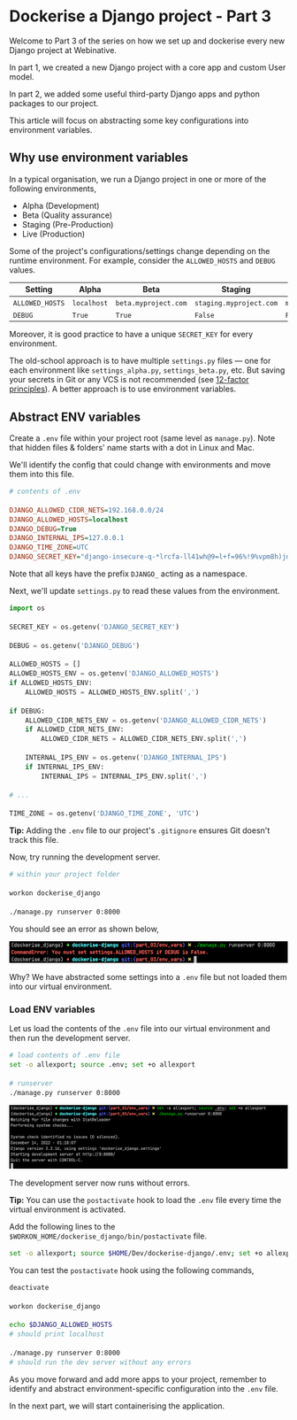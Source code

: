 # Dockerise a Django project - Part 3

Welcome to Part 3 of the series on how we set up and dockerise every new Django project at Webinative.

In part 1, we created a new Django project with a core app and custom User model.

In part 2, we added some useful third-party Django apps and python packages to our project.

This article will focus on abstracting some key configurations into environment variables.

## Why use environment variables

In a typical organisation, we run a Django project in one or more of the following environments,

- Alpha   (Development)
- Beta    (Quality assurance)
- Staging (Pre-Production)
- Live    (Production)

Some of the project's configurations/settings change depending on the runtime environment. For example, consider the `ALLOWED_HOSTS` and `DEBUG` values.

| Setting | Alpha | Beta | Staging | Live |
| --- | --- | --- | --- | --- |
| `ALLOWED_HOSTS` | `localhost` | `beta.myproject.com` | `staging.myproject.com` | `myproject.com` |
| `DEBUG` | `True` | `True` | `False` | `False` |

Moreover, it is good practice to have a unique `SECRET_KEY` for every environment.

The old-school approach is to have multiple `settings.py` files &mdash; one for each environment like `settings_alpha.py`, `settings_beta.py`, etc. But saving your secrets in Git or any VCS is not recommended (see [12-factor principles](https://12factor.net/)). A better approach is to use environment variables.

## Abstract ENV variables

Create a `.env` file within your project root (same level as `manage.py`). Note that hidden files & folders' name starts with a dot in Linux and Mac.

We'll identify the config that could change with environments and move them into this file.

```ini
# contents of .env

DJANGO_ALLOWED_CIDR_NETS=192.168.0.0/24
DJANGO_ALLOWED_HOSTS=localhost
DJANGO_DEBUG=True
DJANGO_INTERNAL_IPS=127.0.0.1
DJANGO_TIME_ZONE=UTC
DJANGO_SECRET_KEY="django-insecure-q-*lrcfa-ll41wh@9=l+f=96%!9%vpm8h)jdw)gpw7)i41c94k"
```

Note that all keys have the prefix `DJANGO_` acting as a namespace.

Next, we'll update `settings.py` to read these values from the environment.

```python
import os

SECRET_KEY = os.getenv('DJANGO_SECRET_KEY')

DEBUG = os.getenv('DJANGO_DEBUG')

ALLOWED_HOSTS = []
ALLOWED_HOSTS_ENV = os.getenv('DJANGO_ALLOWED_HOSTS')
if ALLOWED_HOSTS_ENV:
    ALLOWED_HOSTS = ALLOWED_HOSTS_ENV.split(',')

if DEBUG:
    ALLOWED_CIDR_NETS_ENV = os.getenv('DJANGO_ALLOWED_CIDR_NETS')
    if ALLOWED_CIDR_NETS_ENV:
        ALLOWED_CIDR_NETS = ALLOWED_CIDR_NETS_ENV.split(',')

    INTERNAL_IPS_ENV = os.getenv('DJANGO_INTERNAL_IPS')
    if INTERNAL_IPS_ENV:
        INTERNAL_IPS = INTERNAL_IPS_ENV.split(',')

# ...

TIME_ZONE = os.getenv('DJANGO_TIME_ZONE', 'UTC')
```

**Tip:** Adding the `.env` file to our project's `.gitignore` ensures Git doesn't track this file.

Now, try running the development server.

```sh
# within your project folder

workon dockerise_django

./manage.py runserver 0:8000
```

You should see an error as shown below,

![runserver without env vars](images/part_3/01-runserver_without_env.png)

Why? We have abstracted some settings into a `.env` file but not loaded them into our virtual environment.

### Load ENV variables

Let us load the contents of the `.env` file into our virtual environment and then run the development server.

```sh
# load contents of .env file
set -o allexport; source .env; set +o allexport

# runserver
./manage.py runserver 0:8000
```

![runserver with env vars](images/part_3/02-runserver_with_env.png)

The development server now runs without errors.

**Tip:** You can use the `postactivate` hook to load the `.env` file every time the virtual environment is activated.

Add the following lines to the `$WORKON_HOME/dockerise_django/bin/postactivate` file.

```sh
set -o allexport; source $HOME/Dev/dockerise-django/.env; set +o allexport
```

You can test the `postactivate` hook using the following commands,

```sh
deactivate

workon dockerise_django

echo $DJANGO_ALLOWED_HOSTS
# should print localhost

./manage.py runserver 0:8000
# should run the dev server without any errors
```

As you move forward and add more apps to your project, remember to identify and abstract environment-specific configuration into the `.env` file.

In the next part, we will start containerising the application.
